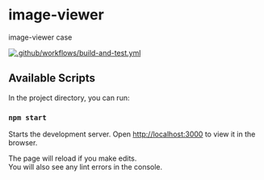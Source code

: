 # image-viewer

image-viewer case

[![.github/workflows/build-and-test.yml](https://github.com/JakeCake/image-viewer/actions/workflows/build-and-test.yml/badge.svg?branch=main)](https://github.com/JakeCake/image-viewer/actions/workflows/build-and-test.yml)

## Available Scripts

In the project directory, you can run:

### `npm start`

Starts the development server.
Open [http://localhost:3000](http://localhost:3000) to view it in the browser.

The page will reload if you make edits.\
You will also see any lint errors in the console.
